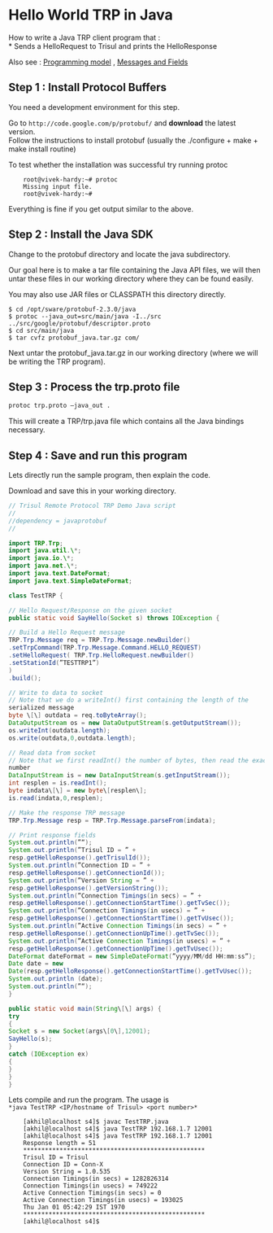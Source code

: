 # Hello World TRP in Java

How to write a Java TRP client program that :  
\* Sends a HelloRequest to Trisul and prints the HelloResponse

Also see : [Programming model](/docs/trp/trpprogramodel) , [Messages and
Fields](/docs/ref/trpproto)

## Step 1 : Install Protocol Buffers

You need a development environment for this step.

Go to `http://code.google.com/p/protobuf/` and **download** the latest
version.  
Follow the instructions to install protobuf (usually the ./configure +
make + make install routine)

To test whether the installation was successful try running protoc
```
    root@vivek-hardy:~# protoc
    Missing input file.
    root@vivek-hardy:~#
```
Everything is fine if you get output similar to the above.

## Step 2 : Install the Java SDK

Change to the protobuf directory and locate the java subdirectory.

Our goal here is to make a tar file containing the Java API files, we
will then untar these files in our working directory where they can be
found easily.

<note tip>

You may also use JAR files or CLASSPATH this directory directly.

</note>

```
$ cd /opt/sware/protobuf-2.3.0/java
$ protoc --java_out=src/main/java -I../src ../src/google/protobuf/descriptor.proto
$ cd src/main/java
$ tar cvfz protobuf_java.tar.gz com/
```

Next untar the protobuf_java.tar.gz in our working directory (where we
will be writing the TRP program).

## Step 3 : Process the trp.proto file

```proto
protoc trp.proto —java_out .  
```

This will create a TRP/trp.java file which contains all the Java
bindings necessary.

## Step 4 : Save and run this program

Lets directly run the sample program, then explain the code.

Download and save this in your working directory.

```java
// Trisul Remote Protocol TRP Demo Java script  
//  
//dependency = javaprotobuf  
//

import TRP.Trp;  
import java.util.\*;  
import java.io.\*;  
import java.net.\*;  
import java.text.DateFormat;  
import java.text.SimpleDateFormat;

class TestTRP {

// Hello Request/Response on the given socket  
public static void SayHello(Socket s) throws IOException {

// Build a Hello Request message  
TRP.Trp.Message req = TRP.Trp.Message.newBuilder()  
.setTrpCommand(TRP.Trp.Message.Command.HELLO_REQUEST)  
.setHelloRequest( TRP.Trp.HelloRequest.newBuilder()  
.setStationId(”TESTTRP1”)  
)  
.build();

// Write to data to socket  
// Note that we do a writeInt() first containing the length of the
serialized message  
byte \[\] outdata = req.toByteArray();  
DataOutputStream os = new DataOutputStream(s.getOutputStream());  
os.writeInt(outdata.length);  
os.write(outdata,0,outdata.length);

// Read data from socket  
// Note that we first readInt() the number of bytes, then read the exact
number  
DataInputStream is = new DataInputStream(s.getInputStream());  
int resplen = is.readInt();  
byte indata\[\] = new byte\[resplen\];  
is.read(indata,0,resplen);

// Make the response TRP message  
TRP.Trp.Message resp = TRP.Trp.Message.parseFrom(indata);

// Print response fields  
System.out.println(”“);  
System.out.println(”Trisul ID = ” +
resp.getHelloResponse().getTrisulId());  
System.out.println(”Connection ID = ” +
resp.getHelloResponse().getConnectionId());  
System.out.println(”Version String = ” +
resp.getHelloResponse().getVersionString());  
System.out.println(”Connection Timings(in secs) = ” +
resp.getHelloResponse().getConnectionStartTime().getTvSec());  
System.out.println(”Connection Timings(in usecs) = ” +
resp.getHelloResponse().getConnectionStartTime().getTvUsec());  
System.out.println(”Active Connection Timings(in secs) = ” +
resp.getHelloResponse().getConnectionUpTime().getTvSec());  
System.out.println(”Active Connection Timings(in usecs) = ” +
resp.getHelloResponse().getConnectionUpTime().getTvUsec());  
DateFormat dateFormat = new SimpleDateFormat(”yyyy/MM/dd HH:mm:ss”);  
Date date = new
Date(resp.getHelloResponse().getConnectionStartTime().getTvUsec());  
System.out.println (date);  
System.out.println(”“);  
}

public static void main(String\[\] args) {  
try  
{  
Socket s = new Socket(args\[0\],12001);  
SayHello(s);  
}  
catch (IOException ex)  
{  
}  
}  
}
```

Lets compile and run the program. The usage is  
``` *java TestTRP <IP/hostname of Trisul> <port number>* ```
```
    [akhil@localhost s4]$ javac TestTRP.java
    [akhil@localhost s4]$ java TestTRP 192.168.1.7 12001
    [akhil@localhost s4]$ java TestTRP 192.168.1.7 12001
    Response length = 51
    **************************************************
    Trisul ID = Trisul
    Connection ID = Conn-X
    Version String = 1.0.535
    Connection Timings(in secs) = 1282826314
    Connection Timings(in usecs) = 749222
    Active Connection Timings(in secs) = 0
    Active Connection Timings(in usecs) = 193025
    Thu Jan 01 05:42:29 IST 1970
    **************************************************
    [akhil@localhost s4]$
```